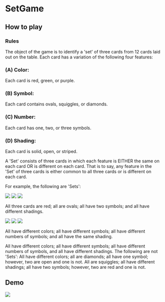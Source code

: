 # SetGame
## How to play
### Rules
The object of the game is to identify a 'set' of three cards from 12 cards laid out on the table. Each card has a variation of the following four features:
### (A) Color: 
Each card is red, green, or purple.

### (B) Symbol: 
Each card contains ovals, squiggles, or diamonds.

### (C) Number: 
Each card has one, two, or three symbols.

### (D) Shading: 
Each card is solid, open, or striped.

A 'Set' consists of three cards in which each feature is EITHER the same on each card OR is different on each card. That is to say, any feature in the 'Set' of three cards is either common to all three cards or is different on each card.

For example, the following are 'Sets':

![](https://puzzles.setgame.com/images/setcards/small/74.gif) 
![](https://puzzles.setgame.com/images/setcards/small/47.gif)
![](https://puzzles.setgame.com/images/setcards/small/20.gif)

All three cards are red; all are ovals; all have two symbols; and all have different shadings.

![](https://puzzles.setgame.com/images/setcards/small/34.gif)
![](https://puzzles.setgame.com/images/setcards/small/50.gif)
![](https://puzzles.setgame.com/images/setcards/small/39.gif)

All have different colors; all have different symbols; all have different numbers of symbols; and all have the same shading.


All have different colors; all have different symbols; all have different numbers of symbols, and all have different shadings.
The following are not 'Sets': 
All have different colors; all are diamonds; all have one symbol; however, two are open and one is not. 
All are squiggles; all have different shadings; all have two symbols; however, two are red and one is not.
## Demo
![](https://media.giphy.com/media/9VkmcH8Lj4297mChAw/giphy-downsized-large.gif)


